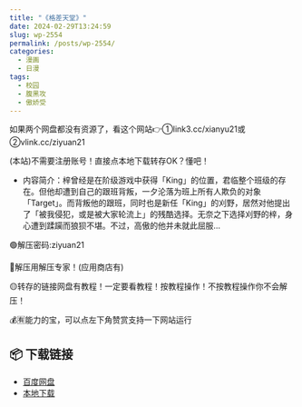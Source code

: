 ```yaml
---
title: "《格差天堂》"
date: 2024-02-29T13:24:59
slug: wp-2554
permalink: /posts/wp-2554/
categories:
  - 漫画
  - 日漫
tags:
  - 校园
  - 腹黑攻
  - 傲娇受
---
```


如果两个网盘都没有资源了，看这个网站👉①link3.cc/xianyu21或②vlink.cc/ziyuan21

(本站)不需要注册账号！直接点本地下载转存OK？懂吧！

*   内容简介：梓曾经是在阶级游戏中获得「King」的位置，君临整个班级的存在。但他却遭到自己的跟班背叛，一夕沦落为班上所有人欺负的对象「Target」。而背叛他的跟班，同时也是新任「King」的刈野，居然对他提出了「被我侵犯，或是被大家轮流上」的残酷选择。无奈之下选择刈野的梓，身心遭到蹂躏而狼狈不堪。不过，高傲的他并未就此屈服…

🟢解压密码:ziyuan21

🔵解压用解压专家！(应用商店有)

🟡转存的链接网盘有教程！一定要看教程！按教程操作！不按教程操作你不会解压！

💰🈶能力的宝，可以点左下角赞赏支持一下网站运行

## 📦 下载链接
- [百度网盘](https://blziyuan21.com/pay-download/2554?key=ddf6b0b384&down_id=0)
- [本地下载](https://blziyuan21.com/pay-download/2554?key=ddf6b0b384&down_id=1)

